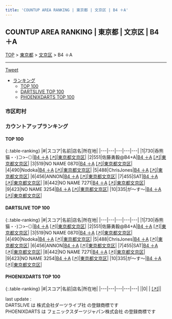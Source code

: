 ```yaml
---
title: 'COUNTUP AREA RANKING | 東京都 | 文京区 | B4 ＋A'
---
```

## COUNTUP AREA RANKING | 東京都 | 文京区 | B4 ＋A

[TOP](/darts/rank/) > [東京都](/darts/rank/東京都/) > [文京区](/darts/rank/東京都/文京区/) > B4 ＋A

___

<a href="https://twitter.com/share?ref_src=twsrc%5Etfw" data-text="COUNTUP AREA RANKING | 東京都文京区B4 ＋A" class="twitter-share-button" data-hashtags="DARTSLIVE,PHOENIXDARTS,darts,ダーツ" data-show-count="false">Tweet</a>

* [ランキング](#カウントアップランキング)
    * [TOP 100](#top-100)
    * [DARTSLIVE TOP 100](#dartslive-top-100)
    * [PHOENIXDARTS TOP 100](#phoenixdarts-top-100)

### 市区町村

<ul>

</ul>

### カウントアップランキング

#### TOP 100



{:.table-ranking}
|#|スコア|名前|店名|所在地|
|---|---|---|---|---|
|1|730|<span class="rank-name-dl">呑熊猫・･)⊃&gt;ｰ◎</span>|<a href="/darts/rank/shops/3367c24cc764291b0d9b047a20a7ba1e.html">B4 ＋A</a> <a href="https://search.dartslive.com/jp/shop/3367c24cc764291b0d9b047a20a7ba1e">[↗]</a>|<a href="/darts/rank/東京都/文京区">東京都文京区</a>|
|2|551|<span class="rank-name-dl">佐藤勇毅@B4+A</span>|<a href="/darts/rank/shops/3367c24cc764291b0d9b047a20a7ba1e.html">B4 ＋A</a> <a href="https://search.dartslive.com/jp/shop/3367c24cc764291b0d9b047a20a7ba1e">[↗]</a>|<a href="/darts/rank/東京都/文京区">東京都文京区</a>|
|3|519|<span class="rank-name-dl">NO NAME 0870</span>|<a href="/darts/rank/shops/3367c24cc764291b0d9b047a20a7ba1e.html">B4 ＋A</a> <a href="https://search.dartslive.com/jp/shop/3367c24cc764291b0d9b047a20a7ba1e">[↗]</a>|<a href="/darts/rank/東京都/文京区">東京都文京区</a>|
|4|490|<span class="rank-name-dl">Nodoka</span>|<a href="/darts/rank/shops/3367c24cc764291b0d9b047a20a7ba1e.html">B4 ＋A</a> <a href="https://search.dartslive.com/jp/shop/3367c24cc764291b0d9b047a20a7ba1e">[↗]</a>|<a href="/darts/rank/東京都/文京区">東京都文京区</a>|
|5|488|<span class="rank-name-dl">ChrisJones</span>|<a href="/darts/rank/shops/3367c24cc764291b0d9b047a20a7ba1e.html">B4 ＋A</a> <a href="https://search.dartslive.com/jp/shop/3367c24cc764291b0d9b047a20a7ba1e">[↗]</a>|<a href="/darts/rank/東京都/文京区">東京都文京区</a>|
|6|456|<span class="rank-name-dl">ANNON</span>|<a href="/darts/rank/shops/3367c24cc764291b0d9b047a20a7ba1e.html">B4 ＋A</a> <a href="https://search.dartslive.com/jp/shop/3367c24cc764291b0d9b047a20a7ba1e">[↗]</a>|<a href="/darts/rank/東京都/文京区">東京都文京区</a>|
|7|455|<span class="rank-name-dl">SAT</span>|<a href="/darts/rank/shops/3367c24cc764291b0d9b047a20a7ba1e.html">B4 ＋A</a> <a href="https://search.dartslive.com/jp/shop/3367c24cc764291b0d9b047a20a7ba1e">[↗]</a>|<a href="/darts/rank/東京都/文京区">東京都文京区</a>|
|8|442|<span class="rank-name-dl">NO NAME 7271</span>|<a href="/darts/rank/shops/3367c24cc764291b0d9b047a20a7ba1e.html">B4 ＋A</a> <a href="https://search.dartslive.com/jp/shop/3367c24cc764291b0d9b047a20a7ba1e">[↗]</a>|<a href="/darts/rank/東京都/文京区">東京都文京区</a>|
|9|423|<span class="rank-name-dl">NO NAME 3254</span>|<a href="/darts/rank/shops/3367c24cc764291b0d9b047a20a7ba1e.html">B4 ＋A</a> <a href="https://search.dartslive.com/jp/shop/3367c24cc764291b0d9b047a20a7ba1e">[↗]</a>|<a href="/darts/rank/東京都/文京区">東京都文京区</a>|
|10|335|<span class="rank-name-dl">が〜す〜</span>|<a href="/darts/rank/shops/3367c24cc764291b0d9b047a20a7ba1e.html">B4 ＋A</a> <a href="https://search.dartslive.com/jp/shop/3367c24cc764291b0d9b047a20a7ba1e">[↗]</a>|<a href="/darts/rank/東京都/文京区">東京都文京区</a>|


#### DARTSLIVE TOP 100



{:.table-ranking}
|#|スコア|名前|店名|所在地|
|---|---|---|---|---|
|1|730|<span class="rank-name-dl">呑熊猫・･)⊃&gt;ｰ◎</span>|<a href="/darts/rank/shops/3367c24cc764291b0d9b047a20a7ba1e.html">B4 ＋A</a> <a href="https://search.dartslive.com/jp/shop/3367c24cc764291b0d9b047a20a7ba1e">[↗]</a>|<a href="/darts/rank/東京都/文京区">東京都文京区</a>|
|2|551|<span class="rank-name-dl">佐藤勇毅@B4+A</span>|<a href="/darts/rank/shops/3367c24cc764291b0d9b047a20a7ba1e.html">B4 ＋A</a> <a href="https://search.dartslive.com/jp/shop/3367c24cc764291b0d9b047a20a7ba1e">[↗]</a>|<a href="/darts/rank/東京都/文京区">東京都文京区</a>|
|3|519|<span class="rank-name-dl">NO NAME 0870</span>|<a href="/darts/rank/shops/3367c24cc764291b0d9b047a20a7ba1e.html">B4 ＋A</a> <a href="https://search.dartslive.com/jp/shop/3367c24cc764291b0d9b047a20a7ba1e">[↗]</a>|<a href="/darts/rank/東京都/文京区">東京都文京区</a>|
|4|490|<span class="rank-name-dl">Nodoka</span>|<a href="/darts/rank/shops/3367c24cc764291b0d9b047a20a7ba1e.html">B4 ＋A</a> <a href="https://search.dartslive.com/jp/shop/3367c24cc764291b0d9b047a20a7ba1e">[↗]</a>|<a href="/darts/rank/東京都/文京区">東京都文京区</a>|
|5|488|<span class="rank-name-dl">ChrisJones</span>|<a href="/darts/rank/shops/3367c24cc764291b0d9b047a20a7ba1e.html">B4 ＋A</a> <a href="https://search.dartslive.com/jp/shop/3367c24cc764291b0d9b047a20a7ba1e">[↗]</a>|<a href="/darts/rank/東京都/文京区">東京都文京区</a>|
|6|456|<span class="rank-name-dl">ANNON</span>|<a href="/darts/rank/shops/3367c24cc764291b0d9b047a20a7ba1e.html">B4 ＋A</a> <a href="https://search.dartslive.com/jp/shop/3367c24cc764291b0d9b047a20a7ba1e">[↗]</a>|<a href="/darts/rank/東京都/文京区">東京都文京区</a>|
|7|455|<span class="rank-name-dl">SAT</span>|<a href="/darts/rank/shops/3367c24cc764291b0d9b047a20a7ba1e.html">B4 ＋A</a> <a href="https://search.dartslive.com/jp/shop/3367c24cc764291b0d9b047a20a7ba1e">[↗]</a>|<a href="/darts/rank/東京都/文京区">東京都文京区</a>|
|8|442|<span class="rank-name-dl">NO NAME 7271</span>|<a href="/darts/rank/shops/3367c24cc764291b0d9b047a20a7ba1e.html">B4 ＋A</a> <a href="https://search.dartslive.com/jp/shop/3367c24cc764291b0d9b047a20a7ba1e">[↗]</a>|<a href="/darts/rank/東京都/文京区">東京都文京区</a>|
|9|423|<span class="rank-name-dl">NO NAME 3254</span>|<a href="/darts/rank/shops/3367c24cc764291b0d9b047a20a7ba1e.html">B4 ＋A</a> <a href="https://search.dartslive.com/jp/shop/3367c24cc764291b0d9b047a20a7ba1e">[↗]</a>|<a href="/darts/rank/東京都/文京区">東京都文京区</a>|
|10|335|<span class="rank-name-dl">が〜す〜</span>|<a href="/darts/rank/shops/3367c24cc764291b0d9b047a20a7ba1e.html">B4 ＋A</a> <a href="https://search.dartslive.com/jp/shop/3367c24cc764291b0d9b047a20a7ba1e">[↗]</a>|<a href="/darts/rank/東京都/文京区">東京都文京区</a>|


#### PHOENIXDARTS TOP 100



{:.table-ranking}
|#|スコア|名前|店名|所在地|
|---|---|---|---|---|
||0|<span class="rank-name-dl"> </span>|<a href="/darts/rank/shops/.html"></a> <a href="">[↗]</a>|<a href="/darts/rank//"></a>|


<div class="footer border-top border-gray-light mt-5 pt-3 text-right text-gray">
    last update : <span style="font-weight: italic" id="foot_last_modified"></span><br />
    DARTSLIVE は 株式会社ダーツライブ社 の登録商標です<br />
    PHOENIXDARTS は フェニックスダーツジャパン株式会社 の登録商標です<br />
</div>

<script src="https://cdnjs.cloudflare.com/ajax/libs/jquery.tablesorter/2.31.3/js/jquery.tablesorter.min.js" integrity="sha512-qzgd5cYSZcosqpzpn7zF2ZId8f/8CHmFKZ8j7mU4OUXTNRd5g+ZHBPsgKEwoqxCtdQvExE5LprwwPAgoicguNg==" crossorigin="anonymous" referrerpolicy="no-referrer"></script>
<link rel="stylesheet" href="https://cdnjs.cloudflare.com/ajax/libs/jquery.tablesorter/2.31.3/css/theme.default.min.css" integrity="sha512-wghhOJkjQX0Lh3NSWvNKeZ0ZpNn+SPVXX1Qyc9OCaogADktxrBiBdKGDoqVUOyhStvMBmJQ8ZdMHiR3wuEq8+w==" crossorigin="anonymous" referrerpolicy="no-referrer" />
<script>
$(function() {
    $(".table-ranking").tablesorter({sortList:[[0, 0]]});
    $("#foot_last_modified").text(formatDate(new Date(document.lastModified), 'yyyy-MM-dd HH:mm:ss'));
});
</script>

<script async src="https://platform.twitter.com/widgets.js" charset="utf-8"></script>